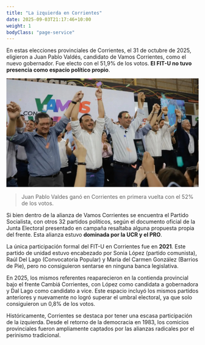 ```yaml
---
title: "La izquierda en Corrientes"
date: 2025-09-03T21:17:46+10:00
weight: 1
bodyClass: "page-service"
---
```

En estas elecciones provinciales de Corrientes, el 31 de octubre de 2025, eligieron a Juan Pablo Valdés, candidato de Vamos Corrientes, como el nuevo gobernador. Fue electo con el 51,9% de los votos. **El FIT-U no tuvo presencia como espacio político propio**.

![Juan Pablo Valdes](https://raw.githubusercontent.com/latrinchera/latrinchera/refs/heads/master/images/juan-pablo-valdes.jpg)
> Juan Pablo Valdes ganó en Corrientes en primera vuelta con el 52% de los votos.

Si bien dentro de la alianza de Vamos Corrientes se encuentra el Partido Socialista, con otros 32 partidos políticos, según el documento oficial de la Junta Electoral presentado en campaña resaltaba alguna propuesta propia del frente. Esta alianza estuvo **dominada por la UCR y el PRO**.

La única participación formal del FIT-U en Corrientes fue en **2021**. Este partido de unidad estuvo encabezado por Sonia López (partido comunista), Raúl Del Lago (Convocatoria Popular) y María del Carmen González (Barrios de Pie), pero no consiguieron sentarse en ninguna banca legislativa.

En 2025, los mismos referentes reaparecieron en la contienda provincial bajo el frente Cambiá Corrientes, con López como candidata a gobernadora y Dal Lago como candidato a vice. Este espacio incluyó los mismos partidos anteriores y nuevamente no logró superar el umbral electoral, ya que solo consiguieron un 0,8% de los votos.

Históricamente, Corrientes se destaca por tener una escasa participación de la izquierda. Desde el retorno de la democracia en 1983, los comicios provinciales fueron ampliamente captados por las alianzas radicales por el perinismo tradicional.

<!--El pasado 7 de agosto presentaron ante la Justicia Electoral las alianzas y las listas para las elecciones del 26 de octubre. Se unieron: el Moviento Socialista de los Trabajadores (MST), con el Partido de los Trabajadores Socialistas (PTS), el Partido Obrero (PO) y la Izquierda Socialista (IS). -->

<!-- Para la Ciudad de Buenos Aires definieron para la lista a diputados nacionales a Cele Fierro junto a Myriam Bregman. Por su parte, para la Provincia de Buenos Aires, Alejandro Bodart y Ana Paredes Landman, acompañados de otros referentes de los partidos del frente unido, con la mente puesta en priorizar los derechos humanos, sociales, sindicales, feministas, del activismo socioambiental, entre otros.

Cele Fierro, dirigente del MST, **cuestinó en la presentación la alianza entre el PRO y La Libertad Avanza** y declaró: "Insistimos que desde el Frente de Izquierda somos la única fuerza que no se vende ni transa, que está siempre del mismo lado: el de los trabajadores, la juventud y el pueblo que la pelea todos los días. Ese es el verdadero voto que castiga a los poderosos".

![Bregman y Fierro 2025](https://latrinchera.github.io/latrinchera/bregman-y-fierro.jpg)
> Celo Fierro junto a Myriam Bregman, candidatas a diputadas por la Ciudad.


Esta gran alianza entre los partidos de izquierda se realizó con el principal objetivo de consolidarse como alternativa al gobierno de Javier Milei y a la oposicón representada por el Partido Justicialista. Por su parte, Bodart, candidato en PBA, **denunció una complicidad del PJ con el oficialismo:** "En el Congreso han dejado correr muchas de las leyes de Milei. No sirven para frenar a este gobierno liberfacho". El dirigente pidió fortaleceer al FIT Unidad como forma rela de expresar el descontento social.
<!--Lorem markdownum **Achaica revolutaque amore**, penitus puppes nec furit,
clipeus fatetur, mira inter accedere. Dedit dum raptoresque Oete dolorem
Cretaeas enim [ipse pectora excusat](#in-poscat) candentibus fertur? Furtiva
Orontes Erysicthona dona, est per Achille viridi draconis cultis mota milia.-->

<!--![Accounting Services](/images/austin-distel-nGc5RT2HmF0-unsplash.jpg)

# Objectives

Financial accounting and financial reporting are often used as synonyms.

1. According to International Financial Reporting Standards: the objective of financial reporting is:
2. To provide financial information that is useful to existing and potential investors, lenders and other creditors in making decisions about providing resources to the reporting entity.
3. According to the European Accounting Association:

## Relevance

Relevance is the capacity of the financial information to influence the decision of its users. The ingredients of relevance are the predictive value and confirmatory value. Materiality is a sub-quality of relevance.

> The ingredients of relevance are the predictive value and confirmatory value.

Information is considered material if its omission or misstatement could influence the economic decisions of users taken on the basis of the financial statements.

## Faithful Representation

Faithful representation means that the actual effects of the transactions shall be properly accounted for and reported in the financial statements. The words and numbers must match what really happened in the transaction. The ingredients of faithful representation are completeness, neutrality and free from error.

## Enhancing Qualitative Characteristics

### Verifiability

Verifiability implies consensus between the different knowledgeable and independent users of financial information. Such information must be supported by sufficient evidence to follow the principle of objectivity.

### Comparability

Comparability is the uniform application of accounting methods across entities in the same industry. The principle of consistency is under comparability. Consistency is the uniform application of accounting across points in time within an entity.

### Understandability

Understandability means that accounting reports should be expressed as clearly as possible and should be understood by those to whom the information is relevant.
Timeliness: Timeliness implies that financial information must be presented to the users before a decision is to be made.

---

## Statement of cash flows

The statement of cash flows considers the inputs and outputs in concrete cash within a stated period. The general template of a cash flow statement is as follows: Cash Inflow - Cash Outflow + Opening Balance = Closing Balance

| Cash Inflow | Outflow   | Opening Balance |
| ----------- | --------- | --------------- |
| _Monday_    | `Tuesday` | **Wednesday**   |
| 1           | 2         | 3               |

**Example 1:** in the beginning of September, Ellen started out with $5 in her bank account. During that same month, Ellen borrowed $20 from Tom. At the end of the month, Ellen bought a pair of shoes for $7. Ellen's cash flow statement for the month of September looks like this:

- Cash inflow: $20
- Cash outflow:$7
- Opening balance: $5
- Closing balance: $20 – $7 + $5 = $18

**Example 2:** in the beginning of June, WikiTables, a company that buys and resells tables, sold 2 tables. They'd originally bought the tables for $25 each, and sold them at a price of $50 per table. The first table was paid out in cash however the second one was bought in credit terms. WikiTables' cash flow statement for the month of June looks like this:

> **Important:** the cash flow statement only considers the exchange of actual cash, and ignores what the person in question owes or is owed.

## Statement of financial position (balance sheet)

The balance sheet is the financial statement showing a firm's assets, liabilities and equity (capital) at a set point in time, usually the end of the fiscal year reported on the accompanying income statement.

- **fixed assets**
  - property
  - building
  - equipment (such as factory machinery)
- **intangible assets**
  - copyrights
  - trademarks
  - patents
    - pending
    - international
- goodwill

Owner's equity, sometimes referred to as net assets, is represented differently depending on the type of business ownership. Business ownership can be in the form of a sole proprietorship, partnership, or a corporation. For a corporation, the owner's equity portion usually shows common stock, and retained earnings (earnings kept in the company). Retained earnings come from the retained earnings statement, prepared prior to the balance sheet. -->
